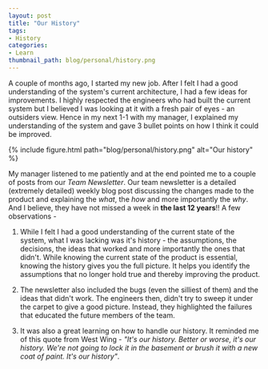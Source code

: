 ```yaml
---
layout: post
title: "Our History"
tags:
- History
categories:
- Learn
thumbnail_path: blog/personal/history.png
---
```


A couple of months ago, I started my new job. After I felt I had a good understanding of the system's current architecture, I had a few ideas for improvements. I highly respected the engineers who had built the current system but I believed I was looking at it with a fresh pair of eyes - an outsiders view. Hence in my next 1-1 with my manager, I explained my understanding of the system and gave 3 bullet points on how I think it could be improved.

{% include figure.html path="blog/personal/history.png" alt="Our history" %}

My manager listened to me patiently and at the end pointed me to a couple of posts from our *Team Newsletter*. Our team newsletter is a detailed (extremely detailed) weekly blog post discussing the changes made to the product and explaining the *what*, the *how* and more importantly the *why*. And I believe, they have not missed a week in **the last 12 years**!! A few observations - 

1. While I felt I had a good understanding of the current state of the system, what I was lacking was it's history - the assumptions, the decisions, the ideas that worked and more importantly the ones that didn't. While knowing the current state of the product is essential, knowing the history gives you the full picture. It helps you identify the assumptions that no longer hold true and thereby improving the product.

2. The newsletter also included the bugs (even the silliest of them) and the ideas that didn't work. The engineers then, didn't try to sweep it under the carpet to give a good picture. Instead, they highlighted the failures that educated the future members of the team.

3. It was also a great learning on how to handle our history. It reminded me of this quote from West Wing - *"It's our history. Better or worse, it's our history. We're not going to lock it in the basement or brush it with a new coat of paint. It's our history"*.